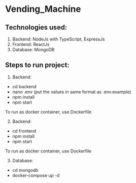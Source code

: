 # Vending_Machine

## Technologies used:
1. Backend: NodeJs with TypeScript, ExpressJs
2. Frontend: ReactJs
3. Database: MongoDB

## Steps to run project:

1. Backend:

- cd backend
- nano .env (put the values in same format as .env.example)
- npm install
- npm start

To run as docker container, use Dockerfile

2. Backend:

- cd frontend
- npm install
- npm start

To run as docker container, use Dockerfile

3. Database:

- cd mongodb
- docker-compose up -d
